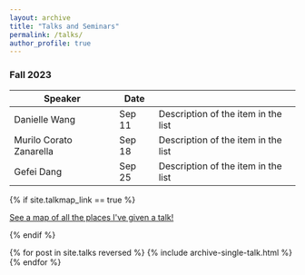 ```yaml
---
layout: archive
title: "Talks and Seminars"
permalink: /talks/
author_profile: true
---
```


### Fall 2023

| Speaker          | Date   |                                                              |
| --------         | ------ | ------------------------------------------------------------ |
| Danielle Wang    | Sep 11   | Description of the item in the list                          |
| Murilo Corato Zanarella    | Sep 18   | Description of the item in the list                          |
| Gefei Dang     | Sep 25   | Description of the item in the list                          |

{% if site.talkmap_link == true %}

<p style="text-decoration:underline;"><a href="/talkmap.html">See a map of all the places I've given a talk!</a></p>

{% endif %}

{% for post in site.talks reversed %}
  {% include archive-single-talk.html %}
{% endfor %}

